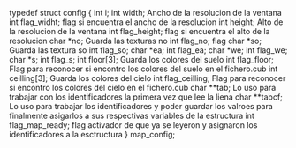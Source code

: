 typedef struct	config
{
	int			i;
	int			width;				Ancho de la resolucion de la ventana
	int			flag_widht;			flag si encuentra el ancho de la resolucion
	int			height;				Alto de la resolucion de la ventana
	int			flag_height;		flag si encuentra el alto de la resolucion
	char		*no;				Guarda las texturas no
	int			flag_no;			flag
	char		*so;				Guarda las textura so
	int			flag_so;
	char		*ea;
	int			flag_ea;
	char		*we;
	int			flag_we;
	char		*s;
	int			flag_s;
	int			floor[3];			Guarda los colores del suelo
	int			flag_floor;			Flag para reconocer si encontro los colores del suelo en el fichero.cub
	int			ceilling[3];		Guarda los colores del cielo
	int			flag_ceilling;		Flag para reconocer si encontro los colores del cielo en el fichero.cub
	char		**tab;				Lo uso para trabajar con los identificadores la primera vez que lee la liena
	char		**tabcf;			Lo uso para trabajar los identificadores y poder guardar los valroes para finalmente asigarlos a sus respectivas variables de la estructura
	int			flag_map_ready; 	flag activador de que ya se leyeron y asignaron los identificadores a la esctructura
}								map_config;
